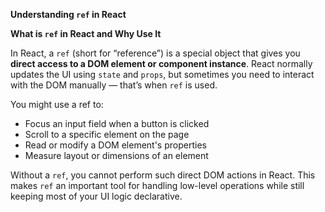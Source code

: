 
**Understanding `ref` in React**

**What is `ref` in React and Why Use It**

In React, a `ref` (short for “reference”) is a special object that gives you **direct access to a DOM element or component instance**. React normally updates the UI using `state` and `props`, but sometimes you need to interact with the DOM manually — that’s when `ref` is used.

You might use a ref to:

* Focus an input field when a button is clicked
* Scroll to a specific element on the page
* Read or modify a DOM element's properties
* Measure layout or dimensions of an element

Without a `ref`, you cannot perform such direct DOM actions in React. This makes `ref` an important tool for handling low-level operations while still keeping most of your UI logic declarative.
